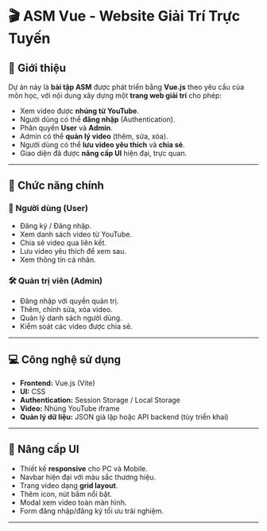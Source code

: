 # 🎬 ASM Vue - Website Giải Trí Trực Tuyến

## 📌 Giới thiệu
Dự án này là **bài tập ASM** được phát triển bằng **Vue.js** theo yêu cầu của môn học, với nội dung xây dựng một **trang web giải trí** cho phép:
- Xem video được **nhúng từ YouTube**.
- Người dùng có thể **đăng nhập** (Authentication).
- Phân quyền **User** và **Admin**.
- Admin có thể **quản lý video** (thêm, sửa, xóa).
- Người dùng có thể **lưu video yêu thích** và **chia sẻ**.
- Giao diện đã được **nâng cấp UI** hiện đại, trực quan.

---

## 🚀 Chức năng chính

### 👤 Người dùng (User)
- Đăng ký / Đăng nhập.
- Xem danh sách video từ YouTube.
- Chia sẻ video qua liên kết.
- Lưu video yêu thích để xem sau.
- Xem thông tin cá nhân.

### 🛠 Quản trị viên (Admin)
- Đăng nhập với quyền quản trị.
- Thêm, chỉnh sửa, xóa video.
- Quản lý danh sách người dùng.
- Kiểm soát các video được chia sẻ.

---

## 💻 Công nghệ sử dụng
- **Frontend:** Vue.js (Vite)
- **UI:**  CSS 
- **Authentication:** Session Storage / Local Storage
- **Video:** Nhúng YouTube iframe
- **Quản lý dữ liệu:** JSON giả lập hoặc API backend (tùy triển khai)

---

## 🎨 Nâng cấp UI
- Thiết kế **responsive** cho PC và Mobile.
- Navbar hiện đại với màu sắc thương hiệu.
- Trang video dạng **grid layout**.
- Thêm icon, nút bấm nổi bật.
- Modal xem video toàn màn hình.
- Form đăng nhập/đăng ký tối ưu trải nghiệm.

---



